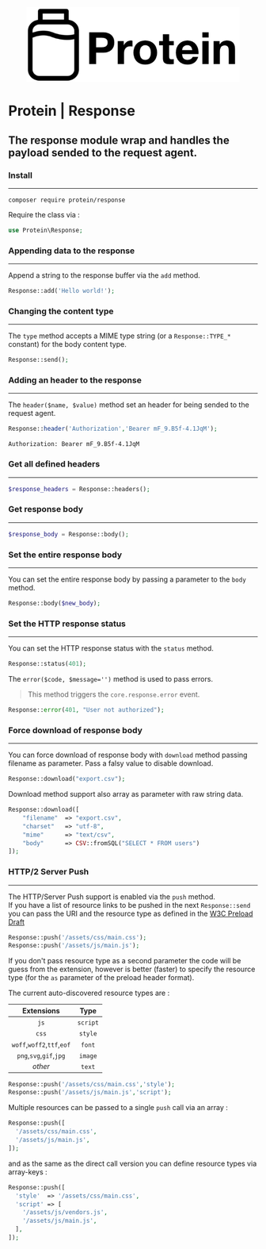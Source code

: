 <p align=center><img height=150 src="https://raw.githubusercontent.com/php-protein/docs/master/assets/protein-large.png"></p>


# Protein | Response
## The response module wrap and handles the payload sended to the request agent.

### Install
---

```
composer require protein/response
```

Require the class via :

```php
use Protein\Response;
```

### Appending data to the response
---

Append a string to the response buffer via the `add` method.

```php
Response::add('Hello world!');
```

### Changing the content type
---

The `type` method accepts a MIME type string (or a `Response::TYPE_*` constant) for the body content type.

```php
Response::send();
```


### Adding an header to the response
---

The `header($name, $value)` method set an header for being sended to the request agent.

```php
Response::header('Authorization','Bearer mF_9.B5f-4.1JqM');
```

```
Authorization: Bearer mF_9.B5f-4.1JqM
```

### Get all defined headers
---

```php
$response_headers = Response::headers();
```

### Get response body
---

```php
$response_body = Response::body();
```

### Set the entire response body
---

You can set the entire response body by passing a parameter to the `body` method.

```php
Response::body($new_body);
```

### Set the HTTP response status
---

You can set the HTTP response status with the `status` method.

```php
Response::status(401);
```

The `error($code, $message='')` method is used to pass errors. 

> This method triggers the `core.response.error` event.

```php
Response::error(401, "User not authorized");
```


### Force download of response body
---

You can force download of response body with `download` method passing filename as parameter. 
Pass a falsy value to disable download.

```php
Response::download("export.csv");
```
Download method support also array as parameter with raw string data.

```php
Response::download([
	"filename" 	=> "export.csv",
	"charset" 	=> "utf-8",
	"mime" 		=> "text/csv",
	"body" 		=> CSV::fromSQL("SELECT * FROM users")
]);
```

### HTTP/2 Server Push
---

The HTTP/Server Push support is enabled via the `push` method.  
If you have a list of resource links to be pushed in the next `Response::send` you can pass the URI and the resource type as defined in the [W3C Preload Draft](https://www.w3.org/TR/preload/#server-push-http-2)

```php
Response::push('/assets/css/main.css');
Response::push('/assets/js/main.js');
```

If you don't pass resource type as a second parameter the code will be guess from the extension, however is better (faster) to specify the resource type (for the `as` parameter of the preload header format).

The current auto-discovered resource types are :

| Extensions | Type |
|:----------:|:----:|
| `js` | `script` |
| `css` | `style` |
| `woff`,`woff2`,`ttf`,`eof` | `font` |
| `png`,`svg`,`gif`,`jpg` | `image` |
| *other* | `text` |


```php
Response::push('/assets/css/main.css','style');
Response::push('/assets/js/main.js','script');
```

Multiple resources can be passed to a single `push` call via an array :

```php
Response::push([
  '/assets/css/main.css',
  '/assets/js/main.js',
]);
```

and as the same as the direct call version you can define resource types via array-keys :

```php
Response::push([
  'style'  => '/assets/css/main.css',
  'script' => [
    '/assets/js/vendors.js',
    '/assets/js/main.js',
  ],
]);
```

